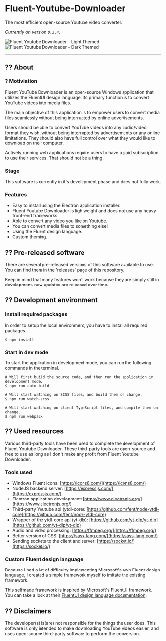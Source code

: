 # Fluent-Youtube-Downloader

The most efficient open-source Youtube video converter.

_Currently on version ``0.3.4``_.

![Fluent Youtube Downloader - Light Themed](https://cdn.discordapp.com/attachments/1133720864488165416/1189200903023112343/image.png?ex=659d4ca5&is=658ad7a5&hm=e0a668bb826bcb672c93165e9233eb1f24f355ee59f3eeb3c5c3cd1e1aeb5d19&)
![Fluent Youtube Downloader - Dark Themed](https://cdn.discordapp.com/attachments/1133720864488165416/1189200977807556678/image.png?ex=659d4cb7&is=658ad7b7&hm=a900aec6933b717e85190a79d2b047f3176bc11802f35d955d20a7b8fc8525c0&)

- - -

## ?? About

### ? Motiviation

Fluent YouTube Downloader is an open-source Windows application that utilizes the FluentUI design language. Its primary function is to convert YouTube videos into media files.

The main objective of this application is to empower users to convert media files seamlessly without being interrupted by online advertisements.

Users should be able to convert YouTube videos into any audio/video format they wish, without being interrupted by advertisements or any online limitations. They should also have full control over what they would like to download on their computer.

Actively running web applications require users to have a paid subscription to use their services. That should not be a thing.

### Stage

This software is currently in it's development phase and does not fully work.

### Features

- Easy to install using the Electron application installer.
- Fluent Youtube Downloader is lightweight and does not use any heavy front-end frameworks.
- Able to convert any video you like on Youtube.
- You can convert media files to something else!
- Using the Fluent design language.
- Custom theming.

## ?? Pre-released software

There are several pre-released versions of this software available to use. You can find them in the 'releases' page of this repository.

Keep in mind that many features won't work because they are simply still in development. new updates are released over time.

## ?? Development environment

### Install required packages

In order to setup the local environment, you have to install all required packages.

```
$ npm install
```

### Start in dev mode

To start the application in development mode, you can run the following commands in the terminal.

```
# Will first build the source code, and then run the application in development mode.
$ npm run auto-build
```

```
# Will start watching on SCSS files, and build them on change.
$ npm run watch-scss
```

```
# Will start watching on client TypeScript files, and compile them on change.
$ npm run webpack
```

## ?? Used resources

Various third-party tools have been used to complete the development of Fluent Youtube Downloader. These third-party tools are open-source and free to use as long as I don't make any profit from Fluent Youtube Downloader.

### Tools used

- Windows Fluent icons: [https://icons8.com/](https://icons8.com/)
- NodeJS backend server: [https://expressjs.com/](https://expressjs.com/) 
- Electron application development: [https://www.electronjs.org/](https://www.electronjs.org/)
- Third-party Youtube api (ytdl-core): [https://github.com/fent/node-ytdl-core](https://github.com/fent/node-ytdl-core)
- Wrapper of the ytdl-core api (yt-dlp): [https://github.com/yt-dlp/yt-dlp](https://github.com/yt-dlp/yt-dlp)
- Audio and video processing: [https://ffmpeg.org/](https://ffmpeg.org/)
- Better version of CSS: [https://sass-lang.com/](https://sass-lang.com/)
- Sending sockets to the client and server: [https://socket.io/](https://socket.io/)

### Custom Fluent design language

Because I had a lot of difficulty implementing Microsoft's own Fluent design language, I created a simple framework myself to imitate the existing framework.

This selfmade framework is inspired by Microsoft's FluentUI framework. You can take a look at their [FluentUI design language documentation](https://developer.microsoft.com/en-us/fluentui).

## ?? Disclaimers

The developer(s) is(are) not responsible for the things the user does. This software is only intended to make downloading YouTube videos easier, and uses open-source third-party software to perform the conversion.